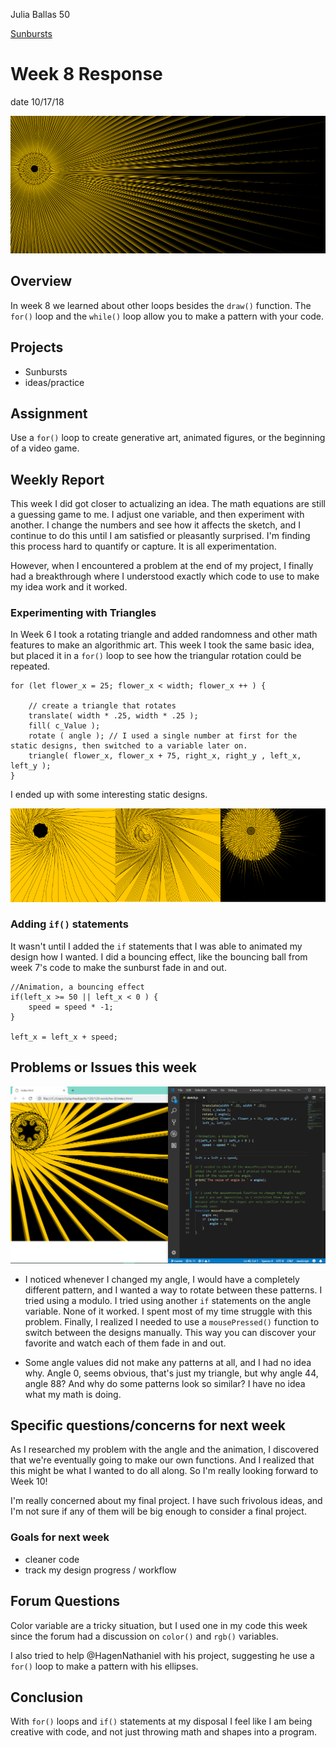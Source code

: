 Julia Ballas 50

[Sunbursts](https://jballas.github.io/120-work/hw-8/index.html)

# Week 8 Response

date 10/17/18

![sunbursts](screenshot_sunbursts.PNG)

## Overview

In week 8 we learned about other loops besides the `draw()` function. The `for()` loop and the `while()` loop allow you to make a pattern with your code.

## Projects

- Sunbursts
- ideas/practice

## Assignment

Use a `for()` loop to create generative art, animated figures, or the beginning of a video game.

## Weekly Report

This week I did got closer to actualizing an idea. The math equations are still a guessing game to me. I adjust one variable, and then experiment with another. I change the numbers and see how it affects the sketch, and I continue to do this until I am satisfied or pleasantly surprised. I'm finding this process hard to quantify or capture. It is all experimentation.

However, when I encountered a problem at the end of my project, I finally had a breakthrough where I understood exactly which code to use to make my idea work and it worked.

### Experimenting with Triangles

In Week 6 I took a rotating triangle and added randomness and other math features to make an algorithmic art. This week I took the same basic idea, but placed it in a `for()` loop to see how the triangular rotation could be repeated.

```JS
for (let flower_x = 25; flower_x < width; flower_x ++ ) {

    // create a triangle that rotates
    translate( width * .25, width * .25 );
    fill( c_Value );
    rotate ( angle ); // I used a single number at first for the static designs, then switched to a variable later on.
    triangle( flower_x, flower_x + 75, right_x, right_y , left_x, left_y );
}
```

I ended up with some interesting static designs.

![static designs](static_designs.png)

### Adding `if()` statements

It wasn't until I added the `if` statements that I was able to animated my design how I wanted. I did a bouncing effect, like the bouncing ball from week 7's code to make the sunburst fade in and out.

```JS
//Animation, a bouncing effect
if(left_x >= 50 || left_x < 0 ) {
    speed = speed * -1;
}

left_x = left_x + speed;
```

## Problems or Issues this week
![final sunbursts](screenshot_final_sunburst.PNG)

- I noticed whenever I changed my angle, I would have a completely different pattern, and I wanted a way to rotate between these patterns. I tried using a modulo. I tried using another `if` statements on the angle variable. None of it worked. I spent most of my time struggle with this problem. Finally, I realized I needed to use a `mousePressed()` function to switch between the designs manually. This way you can discover your favorite and watch each of them fade in and out.

- Some angle values did not make any patterns at all, and I had no idea why. Angle 0, seems obvious, that's just my triangle, but why angle 44, angle 88? And why do some patterns look so similar? I have no idea what my math is doing.

## Specific questions/concerns for next week

As I researched my problem with the angle and the animation, I discovered that we're eventually going to make our own functions. And I realized that this might be what I wanted to do all along. So I'm really looking forward to Week 10!

I'm really concerned about my final project. I have such frivolous ideas, and I'm not sure if any of them will be big enough to consider a final project.

### Goals for next week

- cleaner code
- track my design progress / workflow

## Forum Questions

Color variable are a tricky situation, but I used one in my code this week since the forum had a discussion on `color()` and `rgb()` variables.

I also tried to help @HagenNathaniel with his project, suggesting he use a `for()` loop to make a pattern with his ellipses.

## Conclusion

With `for()` loops and `if()` statements at my disposal I feel like I am being creative with code, and not just throwing math and shapes into a program.
